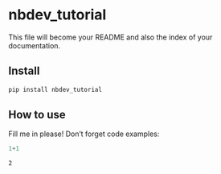 nbdev_tutorial
================

<!-- WARNING: THIS FILE WAS AUTOGENERATED! DO NOT EDIT! -->

This file will become your README and also the index of your
documentation.

## Install

``` sh
pip install nbdev_tutorial
```

## How to use

Fill me in please! Don’t forget code examples:

``` python
1+1
```

    2
